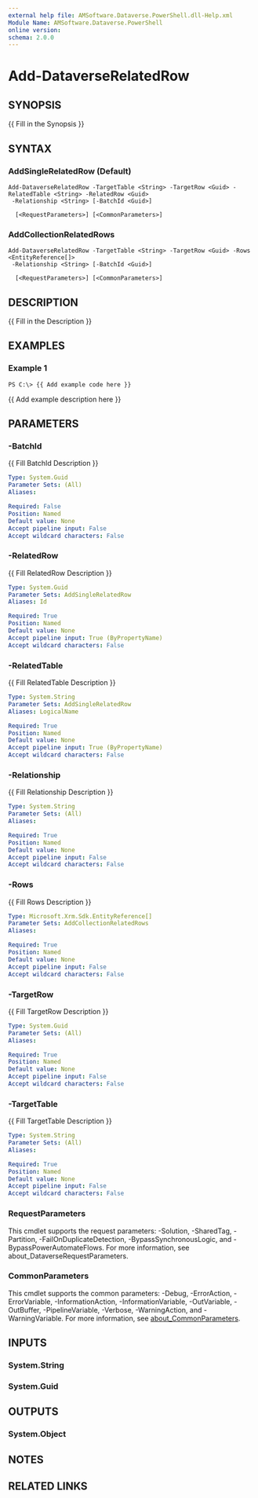 ```yaml
---
external help file: AMSoftware.Dataverse.PowerShell.dll-Help.xml
Module Name: AMSoftware.Dataverse.PowerShell
online version:
schema: 2.0.0
---
```


# Add-DataverseRelatedRow

## SYNOPSIS
{{ Fill in the Synopsis }}

## SYNTAX

### AddSingleRelatedRow (Default)
```
Add-DataverseRelatedRow -TargetTable <String> -TargetRow <Guid> -RelatedTable <String> -RelatedRow <Guid>
 -Relationship <String> [-BatchId <Guid>]   
   
  [<RequestParameters>] [<CommonParameters>]
```

### AddCollectionRelatedRows
```
Add-DataverseRelatedRow -TargetTable <String> -TargetRow <Guid> -Rows <EntityReference[]>
 -Relationship <String> [-BatchId <Guid>]   
   
  [<RequestParameters>] [<CommonParameters>]
```

## DESCRIPTION
{{ Fill in the Description }}

## EXAMPLES

### Example 1
```
PS C:\> {{ Add example code here }}
```

{{ Add example description here }}

## PARAMETERS

### -BatchId
{{ Fill BatchId Description }}

```yaml
Type: System.Guid
Parameter Sets: (All)
Aliases:

Required: False
Position: Named
Default value: None
Accept pipeline input: False
Accept wildcard characters: False
```

### -RelatedRow
{{ Fill RelatedRow Description }}

```yaml
Type: System.Guid
Parameter Sets: AddSingleRelatedRow
Aliases: Id

Required: True
Position: Named
Default value: None
Accept pipeline input: True (ByPropertyName)
Accept wildcard characters: False
```

### -RelatedTable
{{ Fill RelatedTable Description }}

```yaml
Type: System.String
Parameter Sets: AddSingleRelatedRow
Aliases: LogicalName

Required: True
Position: Named
Default value: None
Accept pipeline input: True (ByPropertyName)
Accept wildcard characters: False
```

### -Relationship
{{ Fill Relationship Description }}

```yaml
Type: System.String
Parameter Sets: (All)
Aliases:

Required: True
Position: Named
Default value: None
Accept pipeline input: False
Accept wildcard characters: False
```

### -Rows
{{ Fill Rows Description }}

```yaml
Type: Microsoft.Xrm.Sdk.EntityReference[]
Parameter Sets: AddCollectionRelatedRows
Aliases:

Required: True
Position: Named
Default value: None
Accept pipeline input: False
Accept wildcard characters: False
```

### -TargetRow
{{ Fill TargetRow Description }}

```yaml
Type: System.Guid
Parameter Sets: (All)
Aliases:

Required: True
Position: Named
Default value: None
Accept pipeline input: False
Accept wildcard characters: False
```

### -TargetTable
{{ Fill TargetTable Description }}

```yaml
Type: System.String
Parameter Sets: (All)
Aliases:

Required: True
Position: Named
Default value: None
Accept pipeline input: False
Accept wildcard characters: False
```

### RequestParameters
This cmdlet supports the request parameters: -Solution, -SharedTag, -Partition, -FailOnDuplicateDetection, -BypassSynchronousLogic, and -BypassPowerAutomateFlows. For more information, see about_DataverseRequestParameters.

### CommonParameters
This cmdlet supports the common parameters: -Debug, -ErrorAction, -ErrorVariable, -InformationAction, -InformationVariable, -OutVariable, -OutBuffer, -PipelineVariable, -Verbose, -WarningAction, and -WarningVariable. For more information, see [about_CommonParameters](http://go.microsoft.com/fwlink/?LinkID=113216).

## INPUTS

### System.String
### System.Guid
## OUTPUTS

### System.Object
## NOTES

## RELATED LINKS


